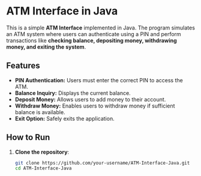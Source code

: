 # ATM Interface in Java

This is a simple **ATM Interface** implemented in Java. The program simulates an ATM system where users can authenticate using a PIN and perform transactions like **checking balance, depositing money, withdrawing money, and exiting the system**.

## Features

- **PIN Authentication:** Users must enter the correct PIN to access the ATM.
- **Balance Inquiry:** Displays the current balance.
- **Deposit Money:** Allows users to add money to their account.
- **Withdraw Money:** Enables users to withdraw money if sufficient balance is available.
- **Exit Option:** Safely exits the application.

## How to Run

1. **Clone the repository**:
   ```bash
   git clone https://github.com/your-username/ATM-Interface-Java.git
   cd ATM-Interface-Java
